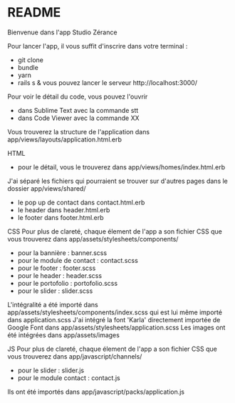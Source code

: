 # README

Bienvenue dans l'app Studio Zérance

Pour lancer l'app, il vous suffit d'inscrire dans votre terminal :
- git clone
- bundle
- yarn
- rails s & vous pouvez lancer le serveur http://localhost:3000/

Pour voir le détail du code, vous pouvez l'ouvrir
- dans Sublime Text avec la commande stt
- dans Code Viewer avec la commande XX


Vous trouverez la structure de l'application dans app/views/layouts/application.html.erb

HTML
- pour le détail, vous le trouverez dans app/views/homes/index.html.erb

J'ai séparé les fichiers qui pourraient se trouver sur d'autres pages dans le dossier app/views/shared/
  - le pop up de contact dans contact.html.erb
  - le header dans header.html.erb
  - le footer dans footer.html.erb

CSS
Pour plus de clareté, chaque élement de l'app a son fichier CSS que vous trouverez dans app/assets/stylesheets/components/
- pour la bannière : banner.scss
- pour le module de contact : contact.scss
- pour le footer : footer.scss
- pour le header : header.scss
- pour le portofolio : portofolio.scss
- pour le slider : slider.scss

L'intégralité a été importé dans app/assets/stylesheets/components/index.scss qui est lui même importé dans application.scss
J'ai intégré la font 'Karla' directement importée de Google Font dans app/assets/stylesheets/application.scss
Les images ont été intégrées dans app/assets/images

JS
Pour plus de clareté, chaque élement de l'app a son fichier CSS que vous trouverez dans app/javascript/channels/
- pour le slider : slider.js
- pour le module contact : contact.js

Ils ont été importés dans app/javascript/packs/application.js
